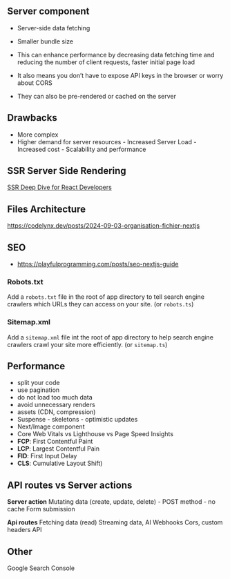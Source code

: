 ## Server component

- Server-side data fetching

- Smaller bundle size

- This can enhance performance by decreasing data fetching time and reducing the number of client requests, faster initial page load 

- It also means you don’t have to expose API keys in the browser or worry about CORS
 
- They can also be pre-rendered or cached on the server


## Drawbacks

- More complex
- Higher demand for server resources - Increased Server Load - Increased cost - Scalability and performance


## SSR Server Side Rendering

[SSR Deep Dive for React Developers
](https://www.developerway.com/posts/ssr-deep-dive-for-react-developers?ck_subscriber_id=2397963523&utm_source=convertkit&utm_medium=email&utm_campaign=%E2%9A%9B%EF%B8%8F%20This%20Week%20In%20React%20#226:%20Parcel,%20TanStack,%20Astro,%20React-Scan,%20React-Router%20%7C%20Worklets,%20Enterprise%20Framework,%20Perf,%20Expo%20UI,%20FlatList,%20BackgroundTask%20%7C%20Node.js,%20Oxc%20Minifier,%20Oxlint,%20Valibot%20-%2016983986)


## Files Architecture

https://codelynx.dev/posts/2024-09-03-organisation-fichier-nextjs

## SEO

- https://playfulprogramming.com/posts/seo-nextjs-guide

### Robots.txt

Add a `robots.txt` file in the root of app directory to tell search engine crawlers which URLs they can access on your site. (or `robots.ts`)

### Sitemap.xml

Add a `sitemap.xml` file int the root of app directory to help search engine crawlers crawl your site more efficiently. (or `sitemap.ts`)

## Performance

- split your code
- use pagination
- do not load too much data
- avoid unnecessary renders
- assets (CDN, compression)
- Suspense - skeletons - optimistic updates
- Next/Image component
- Core Web Vitals vs Lighthouse vs Page Speed Insights
- **FCP**: First Contentful Paint
- **LCP**: Largest Contentful Pain
- **FID**: First Input Delay
- **CLS**: Cumulative Layout Shift)

## API routes vs Server actions

**Server action**
Mutating data (create, update, delete) - POST method - no cache
Form submission

**Api routes**
Fetching data (read)
Streaming data, AI
Webhooks
Cors, custom headers
API

## Other

Google Search Console
